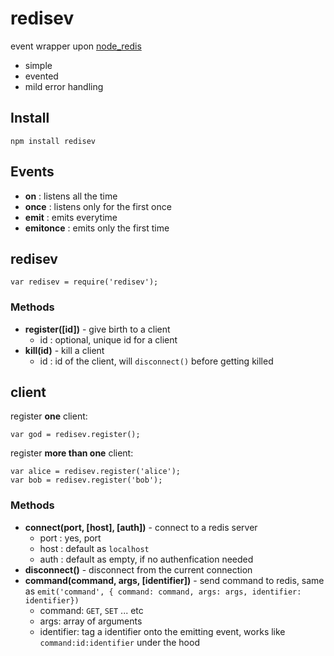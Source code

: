 # redisev

event wrapper upon [node_redis](https://github.com/mranney/node_redis)

* simple
* evented
* mild error handling


## Install

    npm install redisev


## Events
* **on** : listens all the time
* **once** : listens only for the first once
* **emit** : emits everytime
* **emitonce** : emits only the first time
              
              
## redisev

    var redisev = require('redisev');
    
### Methods

* **register([id])** - give birth to a client
    * id : optional, unique id for a client
* **kill(id)** - kill a client
    * id : id of the client, will `disconnect()` before getting killed

    
## client

register **one** client:

    var god = redisev.register();
    
register **more than one** client:

    var alice = redisev.register('alice');
    var bob = redisev.register('bob');

### Methods

* **connect(port, [host], [auth])** - connect to a redis server
    * port : yes, port
    * host : default as `localhost`
    * auth : default as empty, if no authenfication needed
* **disconnect()** - disconnect from the current connection
* **command(command, args, [identifier])** - send command to redis, same as `emit('command', { command: command, args: args, identifier: identifier})`
    * command: `GET`, `SET` ... etc
    * args: array of arguments
    * identifier: tag a identifier onto the emitting event, works like `command:id:identifier` under the hood



    
